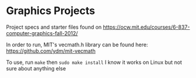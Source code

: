 # Graphics Projects

Project specs and starter files found on https://ocw.mit.edu/courses/6-837-computer-graphics-fall-2012/

In order to run, MIT's vecmath.h library can be found here: https://github.com/ydm/mit-vecmath

To use, run `make` then `sudo make install` I know it works on Linux but not sure about anything else


